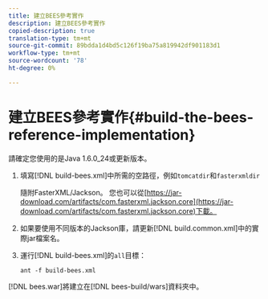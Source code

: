 ```yaml
---
title: 建立BEES參考實作
description: 建立BEES參考實作
copied-description: true
translation-type: tm+mt
source-git-commit: 89bdda1d4bd5c126f19ba75a819942df901183d1
workflow-type: tm+mt
source-wordcount: '78'
ht-degree: 0%

---
```



# 建立BEES參考實作{#build-the-bees-reference-implementation}

請確定您使用的是Java 1.6.0_24或更新版本。
1. 填寫[!DNL build-bees.xml]中所需的空路徑，例如`tomcatdir`和`fasterxmldir`

   隨附FasterXML/Jackson。 您也可以從[https://jar-download.com/artifacts/com.fasterxml.jackson.core](https://jar-download.com/artifacts/com.fasterxml.jackson.core)下載。
1. 如果要使用不同版本的Jackson庫，請更新[!DNL build.common.xml]中的實際jar檔案名。
1. 運行[!DNL build-bees.xml]的`all`目標：

   ```
   ant -f build-bees.xml
   ```

[!DNL bees.war]將建立在[!DNL bees-build/wars]資料夾中。